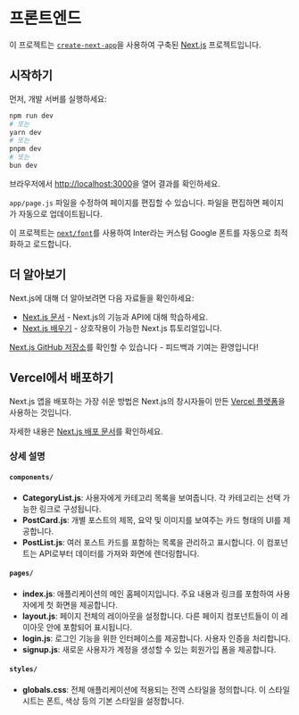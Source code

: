 # 프론트엔드

이 프로젝트는 [`create-next-app`](https://github.com/vercel/next.js/tree/canary/packages/create-next-app)을 사용하여 구축된 [Next.js](https://nextjs.org/) 프로젝트입니다.

## 시작하기

먼저, 개발 서버를 실행하세요:

```bash
npm run dev
# 또는
yarn dev
# 또는
pnpm dev
# 또는
bun dev
```

브라우저에서 [http://localhost:3000](http://localhost:3000)을 열어 결과를 확인하세요.

`app/page.js` 파일을 수정하여 페이지를 편집할 수 있습니다. 파일을 편집하면 페이지가 자동으로 업데이트됩니다.

이 프로젝트는 [`next/font`](https://nextjs.org/docs/basic-features/font-optimization)를 사용하여 Inter라는 커스텀 Google 폰트를 자동으로 최적화하고 로드합니다.

## 더 알아보기

Next.js에 대해 더 알아보려면 다음 자료들을 확인하세요:

- [Next.js 문서](https://nextjs.org/docs) - Next.js의 기능과 API에 대해 학습하세요.
- [Next.js 배우기](https://nextjs.org/learn) - 상호작용이 가능한 Next.js 튜토리얼입니다.

[Next.js GitHub 저장소](https://github.com/vercel/next.js/)를 확인할 수 있습니다 - 피드백과 기여는 환영입니다!

## Vercel에서 배포하기

Next.js 앱을 배포하는 가장 쉬운 방법은 Next.js의 창시자들이 만든 [Vercel 플랫폼](https://vercel.com/new?utm_medium=default-template&filter=next.js&utm_source=create-next-app&utm_campaign=create-next-app-readme)을 사용하는 것입니다.

자세한 내용은 [Next.js 배포 문서](https://nextjs.org/docs/deployment)를 확인하세요.

### 상세 설명

#### `components/`
- **CategoryList.js**: 사용자에게 카테고리 목록을 보여줍니다. 각 카테고리는 선택 가능한 링크로 구성됩니다.
- **PostCard.js**: 개별 포스트의 제목, 요약 및 이미지를 보여주는 카드 형태의 UI를 제공합니다.
- **PostList.js**: 여러 포스트 카드를 포함하는 목록을 관리하고 표시합니다. 이 컴포넌트는 API로부터 데이터를 가져와 화면에 렌더링합니다.

#### `pages/`
- **index.js**: 애플리케이션의 메인 홈페이지입니다. 주요 내용과 링크를 포함하여 사용자에게 첫 화면을 제공합니다.
- **layout.js**: 페이지 전체의 레이아웃을 설정합니다. 다른 페이지 컴포넌트들이 이 레이아웃 안에 포함되어 표시됩니다.
- **login.js**: 로그인 기능을 위한 인터페이스를 제공합니다. 사용자 인증을 처리합니다.
- **signup.js**: 새로운 사용자가 계정을 생성할 수 있는 회원가입 폼을 제공합니다.

#### `styles/`
- **globals.css**: 전체 애플리케이션에 적용되는 전역 스타일을 정의합니다. 이 스타일 시트는 폰트, 색상 등의 기본 스타일을 설정합니다.